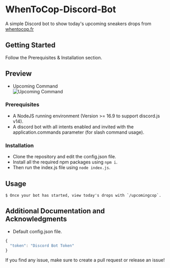 # WhenToCop-Discord-Bot
A simple Discord bot to show today's upcoming sneakers drops from [whentocop.fr](https://www.whentocop.fr/drops)

## Getting Started

Follow the Prerequisites & Installation section.

## Preview

* Upcoming Command<br />
![Upcoming Command](https://cdn.discordapp.com/attachments/923205407873314887/1128269278693564427/Capture_decran_du_2023-06-14_10-38-43.png)

### Prerequisites

* A NodeJS running environment (Version >= 16.9 to support discord.js v14).
* A discord bot with all intents enabled and invited with the application.commands parameter (for slash command usage).

### Installation

* Clone the repository and edit the config.json file.
* Install all the required npm packages using `npm i`.
* Then run the index.js file using `node index.js`.

## Usage

```
$ Once your bot has started, view today's drops with `/upcomingcop`.
```

## Additional Documentation and Acknowledgments

* Default config.json file.
```javascript
{
  "token": "Discord Bot Token"
}
```

If you find any issue, make sure to create a pull request or release an issue!
